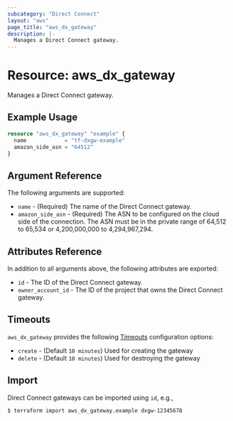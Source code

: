 ```yaml
---
subcategory: "Direct Connect"
layout: "aws"
page_title: "aws_dx_gateway"
description: |-
  Manages a Direct Connect gateway.
---
```


[timeouts]: https://www.terraform.io/docs/configuration/blocks/resources/syntax.html#operation-timeouts

# Resource: aws_dx_gateway

Manages a Direct Connect gateway.

## Example Usage

```terraform
resource "aws_dx_gateway" "example" {
  name            = "tf-dxgw-example"
  amazon_side_asn = "64512"
}
```

## Argument Reference

The following arguments are supported:

* `name` - (Required) The name of the Direct Connect gateway.
* `amazon_side_asn` - (Required) The ASN to be configured on the cloud side of the connection. The ASN must be in the private range of 64,512 to 65,534 or 4,200,000,000 to 4,294,967,294.

## Attributes Reference

In addition to all arguments above, the following attributes are exported:

* `id` - The ID of the Direct Connect gateway.
* `owner_account_id` - The ID of the project that owns the Direct Connect gateway.

## Timeouts

`aws_dx_gateway` provides the following [Timeouts][timeouts] configuration options:

- `create` - (Default `10 minutes`) Used for creating the gateway
- `delete` - (Default `10 minutes`) Used for destroying the gateway

## Import

Direct Connect gateways can be imported using `id`, e.g.,

```
$ terraform import aws_dx_gateway.example dxgw-12345678
```
